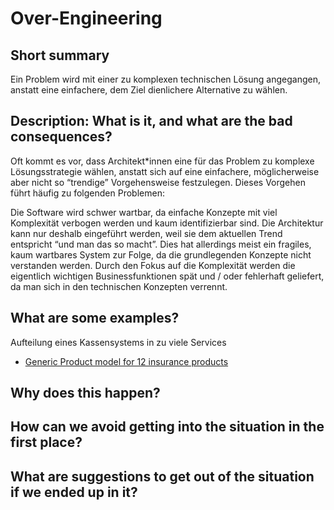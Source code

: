 # Over-Engineering

## Short summary
Ein Problem wird mit einer zu komplexen technischen Lösung angegangen, anstatt eine einfachere, dem Ziel dienlichere Alternative zu wählen.

## Description: What is it, and what are the bad consequences?
Oft kommt es vor, dass Architekt*innen eine für das Problem zu komplexe Lösungsstrategie wählen, anstatt sich auf eine einfachere, möglicherweise aber nicht so “trendige” Vorgehensweise festzulegen. Dieses Vorgehen führt häufig zu folgenden Problemen:

Die Software wird schwer wartbar, da einfache Konzepte mit viel Komplexität verbogen werden und kaum identifizierbar sind.
Die Architektur kann nur deshalb eingeführt werden, weil sie dem aktuellen Trend entspricht “und man das so macht”. Dies hat allerdings meist ein fragiles, kaum wartbares System zur Folge, da die grundlegenden Konzepte nicht verstanden werden.
Durch den Fokus auf die Komplexität werden die eigentlich wichtigen Businessfunktionen spät und / oder fehlerhaft geliefert, da man sich in den technischen Konzepten verrennt.

## What are some examples?
Aufteilung eines Kassensystems in zu viele Services
- [Generic Product model for 12 insurance products](../case_studies/generic_product_model_for_12_insurance_products.md)


## Why does this happen?
## How can we avoid getting into the situation in the first place?
## What are suggestions to get out of the situation if we ended up in it?

